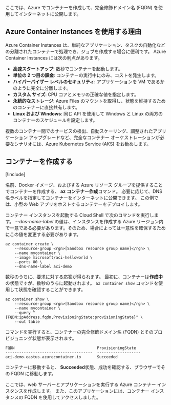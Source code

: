 ここでは、Azure でコンテナーを作成して、完全修飾ドメイン名 (FQDN) を使用してインターネットに公開します。

## <a name="why-use-azure-container-instances"></a>Azure Container Instances を使用する理由

Azure Container Instances は、単純なアプリケーション、タスクの自動化などの分離されたコンテナーで処理でき、ジョブを作成する場合に便利です。 Azure Container Instances には次の利点があります。

- **高速スタートアップ**: 数秒でコンテナーを起動します。
- **単位の 2 つ目の課金**: コンテナーの実行中にのみ、コストを発生します。
- **ハイパーバイザー レベルのセキュリティ**: アプリケーションを VM であるかのように完全に分離します。
- **カスタム サイズ**: CPU コアとメモリの正確な値を指定します。
- **永続的なストレージ**: Azure Files のマウントを取得し、状態を維持するためのコンテナーに直接共有します。
- **Linux および Windows**: 同じ API を使用して Windows と Linux の両方のコンテナーのスケジュールを設定します。

複数のコンテナー間でのサービスの検出、自動スケーリング、調整されたアプリケーション アップグレードなど、完全なコンテナー オーケストレーションが必要なシナリオには、Azure Kubernetes Service (AKS) をお勧めします。

## <a name="create-a-container"></a>コンテナーを作成する

[!include[](../../../includes/azure-sandbox-activate.md)]

名前、Docker イメージ、およびする Azure リソース グループを提供することでコンテナーを作成する、 **az コンテナー作成**コマンド。 必要に応じて、DNS 名ラベルを指定してコンテナーをインターネットに公開できます。 この例では、小型の Web アプリをホストするコンテナーをデプロイします。

コンテナー インスタンスを起動する Cloud Shell で次のコマンドを実行します。 *--dns-name-label* の値は、インスタンスを作成する Azure リージョン内で一意である必要があります。そのため、場合によっては一意性を確保するためにこの値を変更する必要があります。

```azurecli
az container create \
    --resource-group <rgn>[Sandbox resource group name]</rgn> \
    --name mycontainer \
    --image microsoft/aci-helloworld \
    --ports 80 \
    --dns-name-label aci-demo
```

数秒のうちに、要求に対する応答が得られます。 最初に、コンテナーは**作成中**の状態ですが、数秒のうちに起動されます。 `az container show` コマンドを使用して状態を確認することができます。

```azurecli
az container show \
    --resource-group <rgn>[Sandbox resource group name]</rgn> \
    --name mycontainer \
    --query "{FQDN:ipAddress.fqdn,ProvisioningState:provisioningState}" \
    --out table
```

コマンドを実行すると、コンテナーの完全修飾ドメイン名 (FQDN) とそのプロビジョニング状態が表示されます。

```output
FQDN                                    ProvisioningState
--------------------------------------  -------------------
aci-demo.eastus.azurecontainer.io       Succeeded
```

コンテナーに移動すると、 **Succeeded**状態、成功を確認する、ブラウザーでその FQDN に移動します。

ここでは、web サーバーとアプリケーションを実行する Azure コンテナー インスタンスを作成します。 また、このアプリケーションには、コンテナー インスタンスの FQDN を使用してアクセスしました。